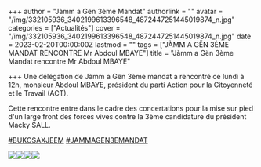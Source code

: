 +++
author = "Jàmm a Gën 3ème Mandat"
authorlink = ""
avatar = "/img/332105936_3402199613396548_4872447251445019874_n.jpg"
categories = ["Actualités"]
cover = "/img/332105936_3402199613396548_4872447251445019874_n.jpg"
date = 2023-02-20T00:00:00Z
lastmod = ""
tags = ["JÀMM A GËN 3ÈME MANDAT RENCONTRE Mr Abdoul MBAYE"]
title = "Jàmm a Gën 3ème Mandat rencontre Mr Abdoul MBAYE"

+++
Une délégation de Jàmm a Gën 3ème mandat a rencontré ce lundi à 12h, monsieur Abdoul MBAYE, président du parti Action pour la Citoyenneté et le Travail (ACT).

Cette rencontre entre dans le cadre des concertations pour la mise sur pied d'un large front des forces vives contre la 3ème candidature du président Macky SALL.

[#BUKOSAXJEEM](https://www.facebook.com/hashtag/bukosaxjeem?__eep__=6&__cft__\[0\]=AZXgtqI4fgzwiH29LqUjxWJ0FJxaE-6DHsyiUerqZkmZKodea8wtkO-SK-SaeT-8rY3fiIz9L1h_YFHzyz8V-wbWp1N7FajZZ_gon38pqSK5Dctx1ToEJtx_6JugJsfhojgyuc9RZICXCHyLKAP1uMTnPah7VGQUXB4U2vHMhrr2PYHP3FQ-S8phjFyGPKMHQmo&__tn__=*NK-R) [#JAMMAGEN3EMANDAT](https://www.facebook.com/hashtag/jammagen3emandat?__eep__=6&__cft__\[0\]=AZXgtqI4fgzwiH29LqUjxWJ0FJxaE-6DHsyiUerqZkmZKodea8wtkO-SK-SaeT-8rY3fiIz9L1h_YFHzyz8V-wbWp1N7FajZZ_gon38pqSK5Dctx1ToEJtx_6JugJsfhojgyuc9RZICXCHyLKAP1uMTnPah7VGQUXB4U2vHMhrr2PYHP3FQ-S8phjFyGPKMHQmo&__tn__=*NK-R)

![](/img/332083413_874337850519784_3474928565288851121_n.jpg)![](/img/332090450_1220345305258247_5097256419009176645_n.jpg)![](/img/332101257_912612273111540_4387291802367917946_n.jpg)![](/img/332105936_3402199613396548_4872447251445019874_n-1.jpg)